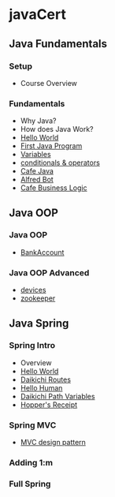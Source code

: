 # javaCert


## Java Fundamentals


### Setup

- Course Overview



### Fundamentals

- Why Java?
- How does Java Work?
- [Hello World](./jf01/f01/helloWorld/README.md)
- [First Java Program](./jf01/f01/pa/firstJavaProgram/README.md)
- [Variables](./jf01/f01/variables/README.md)
- [conditionals & operators](./jf01/f01/conditionalsOperators/README.md)
- [Cafe Java](./jf01/f01/pa/cafeJava/README.md)
- [Alfred Bot](./jf01/f01/pa/alfredBot/README.md)
- [Cafe Business Logic](./jf01/f01/ca/cafeBusinessLogic/README.md)


## Java OOP


### Java OOP
- [BankAccount](./joop01/joop01/ca/bankAccount/README.md)

### Java OOP Advanced
- [devices](./joop01/joopAdv02/pa/devices/README.md)
- [zookeeper](./joop01/joopAdv02/ca/zookeeper/README.md)

## Java Spring

### Spring Intro

- Overview
- [Hello World](./js03/si01/helloWorld/README.md)
- [Daikichi Routes](./js03/si01/pa/daikichiRoutes/README.md)
- [Hello Human](./js03/si01/pa01/helloHuman/README.md)
- [Daikichi Path Variables](./js03/si01/ca/daikichiPathVars/README.md)
- [Hopper's Receipt](./js03/si01/pa/hoppersReceipt/README.md)


### Spring MVC

- [MVC design pattern](./js03/smvc02/mvcDesignPattern/README.md)

### Adding 1:m

### Full Spring






